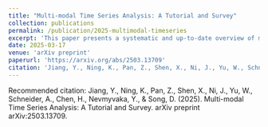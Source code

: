 ```yaml
---
title: "Multi-modal Time Series Analysis: A Tutorial and Survey"
collection: publications
permalink: /publication/2025-multimodal-timeseries
excerpt: 'This paper presents a systematic and up-to-date overview of multi-modal time series datasets and methods.'
date: 2025-03-17
venue: 'arXiv preprint'
paperurl: 'https://arxiv.org/abs/2503.13709'
citation: 'Jiang, Y., Ning, K., Pan, Z., Shen, X., Ni, J., Yu, W., Schneider, A., Chen, H., Nevmyvaka, Y., & Song, D. (2025). Multi-modal Time Series Analysis: A Tutorial and Survey. arXiv preprint arXiv:2503.13709.'
---
```


Recommended citation: Jiang, Y., Ning, K., Pan, Z., Shen, X., Ni, J., Yu, W., Schneider, A., Chen, H., Nevmyvaka, Y., & Song, D. (2025). Multi-modal Time Series Analysis: A Tutorial and Survey. arXiv preprint arXiv:2503.13709. 